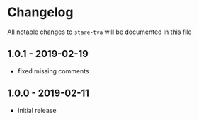 # Changelog

All notable changes to `stare-tva` will be documented in this file

## 1.0.1 - 2019-02-19

- fixed missing comments

## 1.0.0 - 2019-02-11

- initial release
